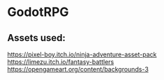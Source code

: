 # GodotRPG

## Assets used: <br>
https://pixel-boy.itch.io/ninja-adventure-asset-pack <br> https://limezu.itch.io/fantasy-battlers <br> https://opengameart.org/content/backgrounds-3
